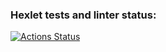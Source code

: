 ### Hexlet tests and linter status:
[![Actions Status](https://github.com/berteek/python-project-49/workflows/hexlet-check/badge.svg)](https://github.com/berteek/python-project-49/actions)